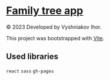 # [Family tree app](https://ihorvyshniakov.github.io/family-tree-app)

© 2023 Developed by Vyshniakov Ihor.

This project was bootstrapped with [Vite](https://github.com/vitejs/vite).

## Used libraries

`react` `sass` `gh-pages`
